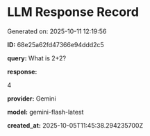 # LLM Response Record

Generated on: 2025-10-11 12:19:56

**ID:** 68e25a62fd47366e94ddd2c5

**query:** What is 2+2?

**response:**

4

**provider:** Gemini

**model:** gemini-flash-latest

**created_at:** 2025-10-05T11:45:38.294235700Z

